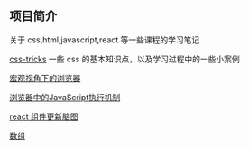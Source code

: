 ## 项目简介

关于 css,html,javascript,react 等一些课程的学习笔记

[css-tricks](https://css-tricks.com/)
一些 css 的基本知识点，以及学习过程中的一些小案例

[宏观视角下的浏览器](https://naotu.baidu.com/file/0bc5ef67aa7fcc7504275a308fdf8854)

[浏览器中的JavaScript执行机制](https://naotu.baidu.com/file/1aba3323f3753eb8909c43339d037d3d)

[react 组件更新脑图](https://naotu.baidu.com/file/852133c6a8787c66b58809e4528f92eb)

[数组](https://naotu.baidu.com/file/96acc86fd12d29f514004b5f6968c2de)

